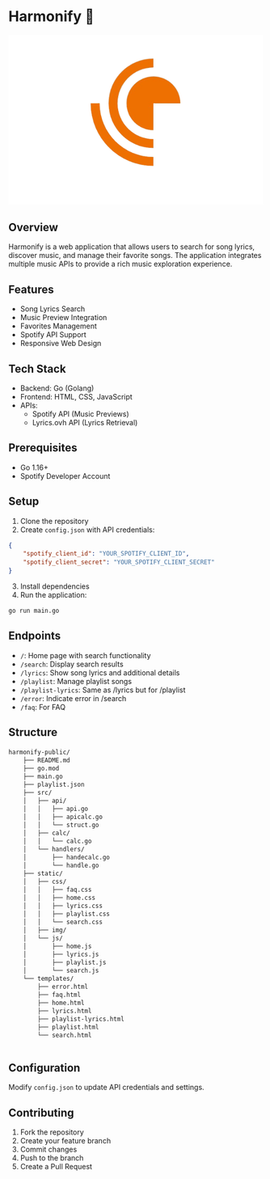 # Harmonify 🎵
![alt text](static/img/2.png)
## Overview

Harmonify is a web application that allows users to search for song lyrics, discover music, and manage their favorite songs. The application integrates multiple music APIs to provide a rich music exploration experience.

## Features

- Song Lyrics Search
- Music Preview Integration
- Favorites Management
- Spotify API Support
- Responsive Web Design

## Tech Stack

- Backend: Go (Golang)
- Frontend: HTML, CSS, JavaScript
- APIs:
  - Spotify API (Music Previews)
  - Lyrics.ovh API (Lyrics Retrieval)

## Prerequisites

- Go 1.16+
- Spotify Developer Account

## Setup

1. Clone the repository
2. Create `config.json` with API credentials:
```json
{
    "spotify_client_id": "YOUR_SPOTIFY_CLIENT_ID",
    "spotify_client_secret": "YOUR_SPOTIFY_CLIENT_SECRET"
}
```

3. Install dependencies
4. Run the application:
```bash
go run main.go
```

## Endpoints

- `/`: Home page with search functionality
- `/search`: Display search results
- `/lyrics`: Show song lyrics and additional details
- `/playlist`: Manage playlist songs
- `/playlist-lyrics`: Same as /lyrics but for /playlist
- `/error`: Indicate error in /search
- `/faq`: For FAQ

## Structure

```
harmonify-public/
    ├── README.md
    ├── go.mod
    ├── main.go
    ├── playlist.json
    ├── src/
    │   ├── api/
    │   │   ├── api.go
    │   │   ├── apicalc.go
    │   │   └── struct.go
    │   ├── calc/
    │   │   └── calc.go
    │   └── handlers/
    │       ├── handecalc.go
    │       └── handle.go
    ├── static/
    │   ├── css/
    │   │   ├── faq.css
    │   │   ├── home.css
    │   │   ├── lyrics.css
    │   │   ├── playlist.css
    │   │   └── search.css
    │   ├── img/
    │   └── js/
    │       ├── home.js
    │       ├── lyrics.js
    │       ├── playlist.js
    │       └── search.js
    └── templates/
        ├── error.html
        ├── faq.html
        ├── home.html
        ├── lyrics.html
        ├── playlist-lyrics.html
        ├── playlist.html
        └── search.html


```

## Configuration

Modify `config.json` to update API credentials and settings.

## Contributing

1. Fork the repository
2. Create your feature branch
3. Commit changes
4. Push to the branch
5. Create a Pull Request
